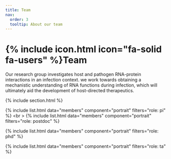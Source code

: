 ```yaml
---
title: Team
nav:
  order: 3
  tooltip: About our team
---
```


# {% include icon.html icon="fa-solid fa-users" %}Team

Our research group investigates host and pathogen RNA-protein interactions in an infection context. we work towards obtaining a mechanistic understanding of RNA functions during infection, which will ultimately aid the development of host-directed therapeutics.

{% include section.html %}

{% include list.html data="members" component="portrait" filters="role: pi" %}
<br \>
{% include list.html data="members" component="portrait" filters="role: postdoc" %}

{% include list.html data="members" component="portrait" filters="role: phd" %}

{% include list.html data="members" component="portrait" filters="role: ta" %}

<!-- {% include list.html data="members" component="portrait" filters="role: ^(?!pi$)" %} -->


